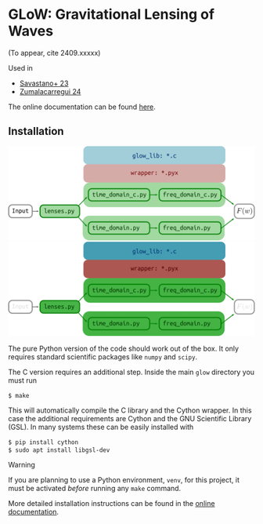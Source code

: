 # GLoW: Gravitational Lensing of Waves

(To appear, cite 2409.xxxxx)

Used in
* [Savastano+ 23](https://inspirehep.net/literature/2667175)
* [Zumalacarregui 24](https://inspirehep.net/literature/2781293)

The online documentation can be found
[here](https://miguelzuma.github.io/glow/index.html).

## Installation

![GLoW-Light](./sphinx_doc/diagrams/diagram_simp.png#gh-light-mode-only)
![GLoW-Dark](./sphinx_doc/diagrams/diagram_simp_dark.png##gh-dark-mode-only)

The pure Python version of the code should work out of the box. It only requires standard scientific
packages like ``numpy`` and ``scipy``.

The C version requires an additional step. Inside the main ``glow`` directory you must run
```console
$ make
```
This will automatically compile the C library and the Cython wrapper. In this case the additional
requirements are Cython and the GNU Scientific Library (GSL). In many systems these can be easily
installed with
```console
$ pip install cython
$ sudo apt install libgsl-dev
```

> [!WARNING]
> If you are planning to use a Python environment, ``venv``, for this project, it must be activated *before* running any ``make`` command.

More detailed installation instructions can be found in the
[online documentation](https://miguelzuma.github.io/glow/usage.html#installation).
